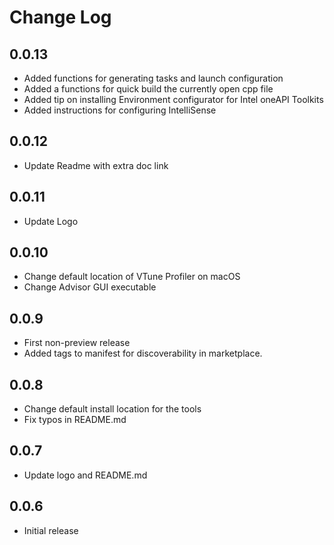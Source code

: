 # Change Log

## 0.0.13

- Added functions for generating tasks and launch configuration
- Added a functions for quick build the currently open cpp file
- Added tip on installing Environment configurator for Intel oneAPI Toolkits
- Added instructions for configuring IntelliSense

## 0.0.12

- Update Readme with extra doc link

## 0.0.11

- Update Logo

## 0.0.10

- Change default location of VTune Profiler on macOS
- Change Advisor GUI executable

##  0.0.9

- First non-preview release
- Added tags to manifest for discoverability in marketplace.

##  0.0.8

- Change default install location for the tools
- Fix typos in README.md

##  0.0.7

- Update logo and README.md

##  0.0.6

- Initial release
